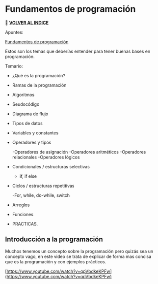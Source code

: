 # Fundamentos de programación

🚀 **[VOLVER AL INDICE](https://github.com/guides4all/G4A-Rutas)**

Apuntes:

[Fundamentos de programación](https://www.notion.so/Fundamentos-de-programaci-n-219d8069e0f849d3af4e874b9e6981b8)

Estos son los temas que deberías entender para tener buenas bases en programación.

Temario:

- ¿Qué es la programación?
- Ramas de la programación
- Algoritmos
- Seudocódigo
- Diagrama de flujo
- Tipos de datos
- Variables y constantes
- Operadores y tipos
    
    -Operadores de asignación
    -Operadores aritméticos
    -Operadores relacionales
    -Operadores lógicos
    
- Condicionales / estructuras selectivas
    - if, if else
- Ciclos / estructuras repetitivas
    
    -For, while, do-while, switch
- Arreglos
- Funciones
- PRACTICAS.

## Introducción a la programación
Muchos tenemos un concepto sobre la programación pero quizás sea un concepto vago, en este video se trata de explicar de forma mas concisa que es la programación y con  ejemplos prácticos.

[https://www.youtube.com/watch?v=qpVbdkeKPFw](https://www.youtube.com/watch?v=qpVbdkeKPFw)
